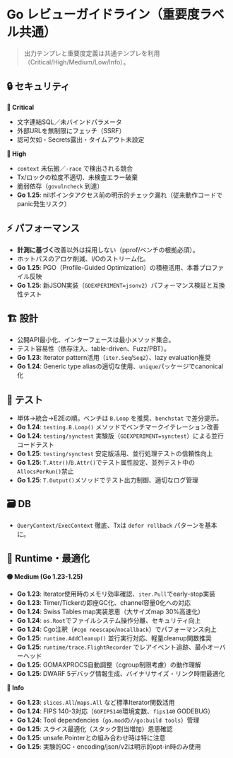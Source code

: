 # Go レビューガイドライン（重要度ラベル共通）

> 出力テンプレと重要度定義は共通テンプレを利用（Critical/High/Medium/Low/Info）。

## 🔒 セキュリティ
**🔴 Critical**
- 文字連結SQL／未バインドパラメータ
- 外部URLを無制限にフェッチ（SSRF）
- 認可欠如・Secrets露出・タイムアウト未設定

**🔴 High**
- `context` 未伝搬／`-race` で検出される競合
- Tx/ロックの粒度不適切、未検査エラー破棄
- 脆弱依存（`govulncheck` 到達）
- **Go 1.25**: nilポインタアクセス前の明示的チェック漏れ（従来動作コードでpanic発生リスク）

## ⚡ パフォーマンス
- **計測に基づく**改善以外は採用しない（pprof/ベンチの根拠必須）。
- ホットパスのアロケ削減、I/Oのストリーム化。
- **Go 1.25**: PGO（Profile-Guided Optimization）の積極活用、本番プロファイル反映
- **Go 1.25**: 新JSON実装（`GOEXPERIMENT=jsonv2`）パフォーマンス検証と互換性テスト

## 🏗 設計
- 公開API最小化、インターフェースは最小メソッド集合。
- テスト容易性（依存注入、table-driven、Fuzz/PBT）。
- **Go 1.23**: Iterator pattern活用（`iter.Seq`/`Seq2`）、lazy evaluation推奨
- **Go 1.24**: Generic type aliasの適切な使用、`unique`パッケージでcanonical化

## 🧪 テスト
- 単体→統合→E2Eの順。ベンチは `B.Loop` を推奨、`benchstat` で差分提示。
- **Go 1.24**: `testing.B.Loop()` メソッドでベンチマークイテレーション改善
- **Go 1.24**: `testing/synctest` 実験版（`GOEXPERIMENT=synctest`）による並行コードテスト
- **Go 1.25**: `testing/synctest` 安定版活用、並行処理テストの信頼性向上
- **Go 1.25**: `T.Attr()`/`B.Attr()`でテスト属性設定、並列テスト中の`AllocsPerRun()`禁止
- **Go 1.25**: `T.Output()`メソッドでテスト出力制御、適切なログ管理

## 🗃 DB
- `QueryContext/ExecContext` 徹底、Txは `defer rollback` パターンを基本に。

## 🔧 Runtime・最適化
**🟡 Medium (Go 1.23-1.25)**
- **Go 1.23**: Iterator使用時のメモリ効率確認、`iter.Pull`でearly-stop実装
- **Go 1.23**: Timer/Tickerの即座GC化、channel容量0化への対応
- **Go 1.24**: Swiss Tables map実装恩恵（大サイズmap 30%高速化）
- **Go 1.24**: `os.Root`でファイルシステム操作分離、セキュリティ向上
- **Go 1.24**: Cgo注釈（`#cgo noescape`/`nocallback`）でパフォーマンス向上
- **Go 1.25**: `runtime.AddCleanup()` 並行実行対応、軽量cleanup関数推奨
- **Go 1.25**: `runtime/trace.FlightRecorder` でレアイベント追跡、最小オーバーヘッド
- **Go 1.25**: GOMAXPROCS自動調整（cgroup制限考慮）の動作理解
- **Go 1.25**: DWARF 5デバッグ情報生成、バイナリサイズ・リンク時間最適化

**🔵 Info**
- **Go 1.23**: `slices.All`/`maps.All` など標準Iterator関数活用
- **Go 1.24**: FIPS 140-3対応（`GOFIPS140`環境変数、`fips140` GODEBUG）
- **Go 1.24**: Tool dependencies（`go.mod`の`//go:build tools`）管理
- **Go 1.25**: スライス最適化（スタック割当増加）恩恵確認
- **Go 1.25**: unsafe.Pointerとの組み合わせ時は特に注意
- **Go 1.25**: 実験的GC・encoding/json/v2は明示的opt-in時のみ使用
